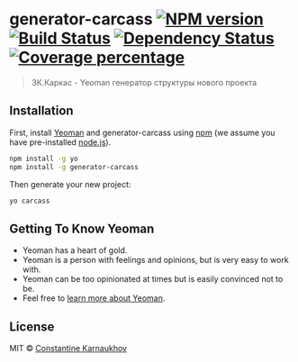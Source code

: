# generator-carcass [![NPM version][npm-image]][npm-url] [![Build Status][travis-image]][travis-url] [![Dependency Status][daviddm-image]][daviddm-url] [![Coverage percentage][coveralls-image]][coveralls-url]
> ЗК.Каркас - Yeoman генератор структуры нового проекта

## Installation

First, install [Yeoman](http://yeoman.io) and generator-carcass using [npm](https://www.npmjs.com/) (we assume you have pre-installed [node.js](https://nodejs.org/)).

```bash
npm install -g yo
npm install -g generator-carcass
```

Then generate your new project:

```bash
yo carcass
```

## Getting To Know Yeoman

 * Yeoman has a heart of gold.
 * Yeoman is a person with feelings and opinions, but is very easy to work with.
 * Yeoman can be too opinionated at times but is easily convinced not to be.
 * Feel free to [learn more about Yeoman](http://yeoman.io/).

## License

MIT © [Constantine Karnaukhov](https://github.com/hustlahusky)


[npm-image]: https://badge.fury.io/js/generator-carcass.svg
[npm-url]: https://npmjs.org/package/generator-carcass
[travis-image]: https://travis-ci.org/goldencodeio/generator-carcass.svg?branch=master
[travis-url]: https://travis-ci.org/goldencodeio/generator-carcass
[daviddm-image]: https://david-dm.org/goldencodeio/generator-carcass.svg?theme=shields.io
[daviddm-url]: https://david-dm.org/goldencodeio/generator-carcass
[coveralls-image]: https://coveralls.io/repos/goldencodeio/generator-carcass/badge.svg
[coveralls-url]: https://coveralls.io/r/goldencodeio/generator-carcass
